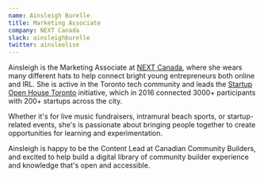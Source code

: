 ```yaml
---
name: Ainsleigh Burelle
title: Marketing Associate
company: NEXT Canada
slack: ainsleighburelle 
twitter: ainsleelise
---
```


Ainsleigh is the Marketing Associate at [NEXT Canada](http://www.nextcanada.com/), where she wears many different hats to help connect bright young entrepreneurs both online and IRL. She is active in the Toronto tech community and leads the [Startup Open House Toronto](https://www.startupopenhouse.com/) initiative, which in 2016 connected 3000+ participants with 200+ startups across the city.

Whether it's for live music fundraisers, intramural beach sports, or startup-related events,  she's is passionate about bringing people together to create opportunities for learning and experimentation.

Ainsleigh is happy to be the Content Lead at Canadian Community Builders, and excited to help build a digital library of community builder experience and knowledge that's open and accessible.
